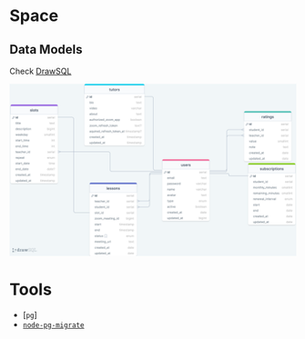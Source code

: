 # Space

## Data Models

Check [DrawSQL](https://drawsql.app/teams/no-sim/diagrams/space)

![Database Schema](./schema.png)

# Tools

- [`pg`]
- [`node-pg-migrate`](https://salsita.github.io/node-pg-migrate/getting-started)

